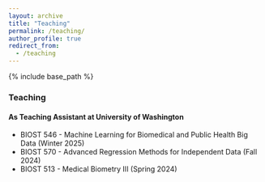 ```yaml
---
layout: archive
title: "Teaching"
permalink: /teaching/
author_profile: true
redirect_from:
  - /teaching
---
```


{% include base_path %}

### Teaching
#### As Teaching Assistant at University of Washington
- BIOST 546 - Machine Learning for Biomedical and Public Health Big Data (Winter 2025)
- BIOST 570 - Advanced Regression Methods for Independent Data (Fall 2024)
- BIOST 513 - Medical Biometry III (Spring 2024)
